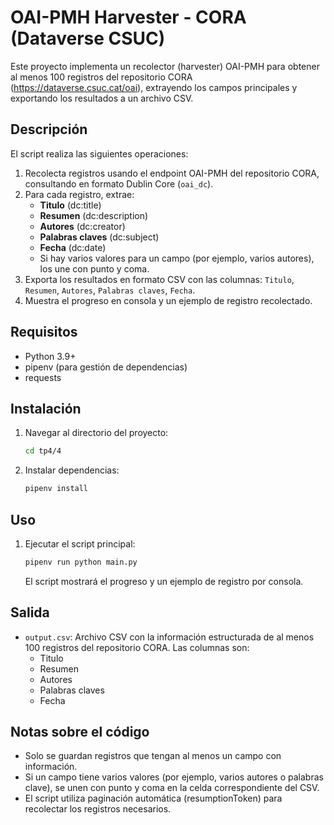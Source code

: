 # OAI-PMH Harvester - CORA (Dataverse CSUC)

Este proyecto implementa un recolector (harvester) OAI-PMH para obtener al menos 100 registros del repositorio CORA (https://dataverse.csuc.cat/oai), extrayendo los campos principales y exportando los resultados a un archivo CSV.

## Descripción

El script realiza las siguientes operaciones:

1. Recolecta registros usando el endpoint OAI-PMH del repositorio CORA, consultando en formato Dublin Core (`oai_dc`).
2. Para cada registro, extrae:
   - **Titulo** (dc:title)
   - **Resumen** (dc:description)
   - **Autores** (dc:creator)
   - **Palabras claves** (dc:subject)
   - **Fecha** (dc:date)
   - Si hay varios valores para un campo (por ejemplo, varios autores), los une con punto y coma.
3. Exporta los resultados en formato CSV con las columnas: `Titulo`, `Resumen`, `Autores`, `Palabras claves`, `Fecha`.
4. Muestra el progreso en consola y un ejemplo de registro recolectado.

## Requisitos

- Python 3.9+
- pipenv (para gestión de dependencias)
- requests

## Instalación

1. Navegar al directorio del proyecto:
   ```bash
   cd tp4/4
   ```
2. Instalar dependencias:
   ```bash
   pipenv install
   ```

## Uso

1. Ejecutar el script principal:
   ```bash
   pipenv run python main.py
   ```
   El script mostrará el progreso y un ejemplo de registro por consola.

## Salida

- `output.csv`: Archivo CSV con la información estructurada de al menos 100 registros del repositorio CORA. Las columnas son:
  - Titulo
  - Resumen
  - Autores
  - Palabras claves
  - Fecha

## Notas sobre el código

- Solo se guardan registros que tengan al menos un campo con información.
- Si un campo tiene varios valores (por ejemplo, varios autores o palabras clave), se unen con punto y coma en la celda correspondiente del CSV.
- El script utiliza paginación automática (resumptionToken) para recolectar los registros necesarios. 